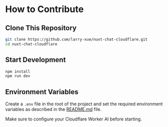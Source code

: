 # How to Contribute

## Clone This Repository

```bash
git clone https://github.com/larry-xue/nuxt-chat-cloudflare.git
cd nuxt-chat-cloudflare
```

## Start Development

```bash
npm install
npm run dev
```

## Environment Variables

Create a `.env` file in the root of the project and set the required environment variables as described in the [README.md](README.md) file.

Make sure to configure your Cloudflare Worker AI before starting.